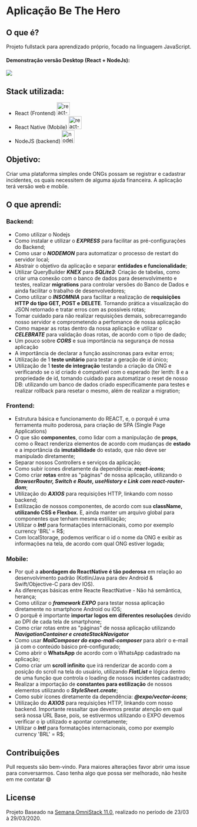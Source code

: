 # Aplicação Be The Hero

## O que é? 
  Projeto fullstack para aprendizado próprio, focado na linguagem JavaScript.
  #### Demonstração versão Desktop (React + NodeJs):
  <img src="https://media.giphy.com/media/ie7MAqv6wOxJeKtk4J/giphy.gif">

## Stack utilizada: 
  - React (Frontend) <img src="https://cdn.iconscout.com/icon/free/png-256/react-4-1175110.png" height="35" alt="react-logo">
  - React Native (Mobile) <img src="https://toppng.com/uploads/preview/react-native-svg-transformer-allows-you-import-svg-aperture-science-innovators-logo-11562851994zqcpwozsvy.png" height="35" alt="react-native-logo">
  - NodeJS (backend) <img src="https://img.favpng.com/7/2/3/node-js-javascript-react-png-favpng-ftgaqpknWg8SBBpxQAHqFq4wq.jpg" height="35" alt="nodejs-logo">

## Objetivo:
  Criar uma plataforma simples onde ONGs possam se registrar e cadastrar incidentes, os quais
necessitem de alguma ajuda financeira. A aplicação terá versão web e mobile.

## O que aprendi: 

### Backend:
  - Como utilizar o Nodejs
  - Como instalar e utilizar o __*EXPRESS*__ para facilitar as pré-configurações do Backend;
  - Como usar o __*NODEMON*__ para automatizar o processo de restart do servidor local;
  - Abstrair o objetivo da aplicação e separar **entidades e funcionalidade**;
  - Utilizar QueryBuilder __*KNEX*__ para __*SQLite3*__: Criação de tabelas, como criar uma conexão com o banco de dados para desenvolvimento e testes, realizar **migrations** para controlar versões do Banco de Dados e ainda facilitar o trabalho de desenvolvedores;
  - Como utilizar o __*INSOMNIA*__ para facilitar a realização de **requisições HTTP do tipo GET, POST e DELETE**. Tornando prática a visualização do JSON retornado e tratar erros com as possíveis rotas;
  - Tomar cuidado para não realizar requisições demais, sobrecarregando nosso servidor e comprometendo a perfomance de nossa aplicação
  - Como mapear as rotas dentro da nossa aplicação e utilizar o __*CELEBRATE*__ para validação doas rotas, de acordo com o tipo de dado;
  - Um pouco sobre __*CORS*__ e sua importância na segurança de nossa aplicação
  - A importância de declarar a função assíncronas para evitar erros;
  - Utilização de 1 **teste unitário** para testar a geração de id único;
  - Utilização de 1 **teste de integração** testando a criação da ONG e verificando se o id criado é compatível com o esperado (ter lenth: 8 e a propriedade de id, tomando cuidado para automatizar o reset de nosso DB: utilizando um banco de dados criado especificamente para testes e realizar rollback para resetar o mesmo, além de realizar a migration;
  

### Frontend:
  - Estrutura básica e funcionamento do REACT, e, o porquê é uma ferramenta muito poderosa, para criação de SPA (Single Page Applications)
  - O que são **componentes**, como lidar com a manipulação de **props**, como o React renderiza elementos de acordo com mudanças de **estado** e a importância da **imutabilidade** do estado, que não deve ser manipulado diretamente;
  - Separar nossos Controllers e serviços da aplicação;
  - Como subir ícones diretamente da dependência: __*react-icons*__;
  - Como criar **rotas** entre as "páginas" de nossa aplicação, utilizando o __*BrowserRouter, Switch e Route, useHistory e Link com react-router-dom*__;
  - Utilização do __*AXIOS*__ para requisições HTTP, linkando com nosso backend;
  - Estilização de nossos componentes, de acordo com sua **className, utilizando CSS e Flexbox**. E, ainda manter um arquivo global para componentes que tenham mesma estilização;
  - Utilizar o __*Intl*__ para formatações internacionais, como por exemplo currency 'BRL' = R$;
  - Com localStorage, podemos verificar o id o nome da ONG e exibir as informações na tela, de acordo com qual ONG estiver logada;
  

### Mobile:
  - Por quê a **abordagem do ReactNative é tão poderosa** em relação ao desenvolvimento padrão (Kotlin/Java para dev Android & Swift/Objective-C para dev IOS). 
  - As diferenças básicas entre Reacte ReactNative - Não há semântica, herança; 
  - Como utilizar o __*framework EXPO*__ para testar nossa aplicação diretamente no smartphone Android ou iOS;
  - O porquê é importante **importar logos em diferentes resoluções** devido ao DPI de cada tela de smartphone;
  - Como criar rotas entre as "páginas" de nossa aplicação utilizando __*NavigationContainer e createStackNavigator*__
  - Como usar __*MailComposer do expo-mail-composer*__ para abrir o e-mail já com o conteúdo básico pré-configurado;
  - Como abrir o **WhatsApp** de acordo com o WhatsApp cadastrado na aplicação;
  - Como criar um **scroll infinito** que irá renderizar de acordo com a posição do scroll na tela do usuário, utilizando __*FlatList*__ e lógica dentro de uma função que controla o loading de nossos incidentes cadastrado;
  - Realizar a importação de **constantes para estilização** de nossos elementos utilizando o __*StyleSheet.create*__;
  - Como subir ícones diretamente da dependência: __*@expo/vector-icons*__;
  - Utilização do __*AXIOS*__ para requisições HTTP, linkando com nosso backend. Importante ressaltar que devemos prestar atenção em qual será nossa URL Base, pois, se estivermos utilizando o EXPO devemos verificar o ip utilizado e apontar corretamente;
  - Utilizar o __*Intl*__ para formatações internacionais, como por exemplo currency 'BRL' = R$;
  
## Contribuições
Pull requests são bem-vindo. Para maiores alterações favor abrir uma issue para conversarmos.
Caso tenha algo que possa ser melhorado, não hesite em me contatar :smile:

## License
Projeto Baseado na [Semana OmniStack 11.0](https://rocketseat.com.br/week/inscricao/11.0), realizado no período de 23/03 à 29/03/2020. 
